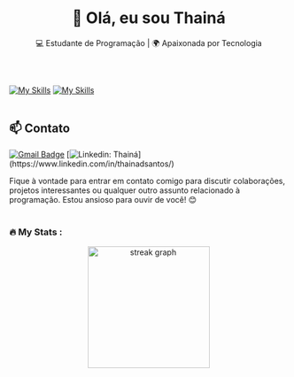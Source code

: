 <h1 align="center">👋 Olá, eu sou Thainá</h1>

<p align="center">
  💻 Estudante de Programação | 🌍 Apaixonada por Tecnologia
</p><br><br>



[![My Skills](https://skillicons.dev/icons?i=javascript,ts)](https://skillicons.dev) [![My Skills](https://skillicons.dev/icons?i=vscode,git,github,tailwind,html,css,react,sql)](https://skillicons.dev)<br><br>

## 📫 Contato

[![Gmail Badge](https://img.shields.io/badge/-Email-006bed?style=flat-square&logo=Gmail&logoColor=white&link=mailto:{thainados_santos@hotmail.com})](mailto:{SeuEmail})
[![Linkedin: Thainá](https://img.shields.io/badge/-Thainá-blue?style=flat-square&logo=Linkedin&logoColor=white&link=(https://www.linkedin.com/in/thainadsantos/))](https://www.linkedin.com/in/thainadsantos/)


Fique à vontade para entrar em contato comigo para discutir colaborações, projetos interessantes ou qualquer outro assunto relacionado à programação. Estou ansioso para ouvir de você! 😊 <br><br>


<h3 align="left">🔥   My Stats : </h3>

<div align="center">
  <img src="https://streak-stats.demolab.com?user=ThainaSantoss&locale=en&mode=daily&theme=dark&hide_border=false&border_radius=5&order=3" height="220" alt="streak graph"  />
</div>


